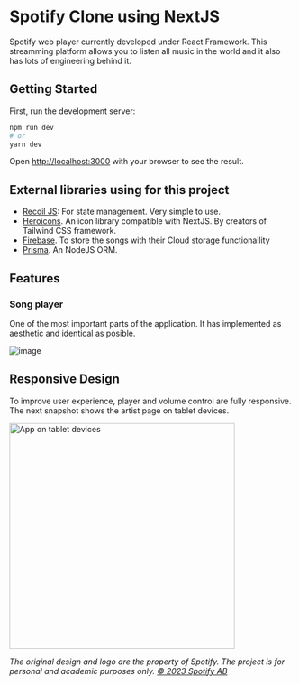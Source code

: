 # Spotify Clone using NextJS
Spotify web player currently developed under React Framework. This streamming platform allows you to listen all music in the world and it also has lots of engineering behind it.


## Getting Started

First, run the development server:

```bash
npm run dev
# or
yarn dev
```

Open [http://localhost:3000](http://localhost:3000) with your browser to see the result.

## External libraries using for this project

- [Recoil JS](https://recoiljs.org/docs/introduction/getting-started): For state management. Very simple to use.
- [Heroicons](https://heroicons.com/). An icon library compatible with NextJS. By creators of Tailwind CSS framework.
- [Firebase](https://firebase.google.com/). To store the songs with their Cloud storage functionallity
- [Prisma](https://www.prisma.io/). An NodeJS ORM.

## Features

### Song player

One of the most important parts of the application. It has implemented as aesthetic and identical as posible.

![image](https://user-images.githubusercontent.com/56480356/212466286-a1259a21-1ca1-4e20-ad75-718eb4a7dd61.png)


## Responsive Design
To improve user experience, player and volume control are fully responsive. The next snapshot shows the artist page on tablet devices.

<img src="https://user-images.githubusercontent.com/56480356/213693172-1c8e2830-777c-4b54-8438-9a8148c1d944.png" alt="App on tablet devices" width="400px" height="auto"/>



*The original design and logo are the property of Spotify. The project is for personal and academic purposes only. [© 2023 Spotify AB](https://open.spotify.com/)*
